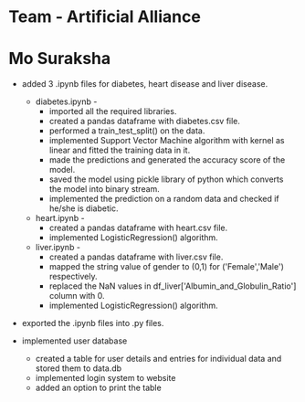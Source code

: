 
# Team - Artificial Alliance
# Mo Suraksha

- added 3 .ipynb files for diabetes, heart disease and liver disease.
    - diabetes.ipynb -
        - imported all the required libraries.
        - created a pandas dataframe with diabetes.csv file.
        - performed a train_test_split() on the data.
        - implemented Support Vector Machine algorithm with kernel as linear and fitted the training data in it.
        - made the predictions and generated the accuracy score of the model.
        - saved the model using pickle library of python which converts the model into binary stream.
        - implemented the prediction on a random data and checked if he/she is diabetic.
    - heart.ipynb -
        - created a pandas dataframe with heart.csv file.
        - implemented LogisticRegression() algorithm.
    - liver.ipynb -
        - created a pandas dataframe with liver.csv file.
        - mapped the string value of gender to (0,1) for ('Female','Male') respectively.
        - replaced the NaN values in df_liver['Albumin_and_Globulin_Ratio'] column with 0.
        - implemented LogisticRegression() algorithm.

- exported the .ipynb files into .py files.

- implemented user database
    - created a table for user details and entries for individual data and stored them to data.db
    - implemented login system to website
    - added an option to print the table
